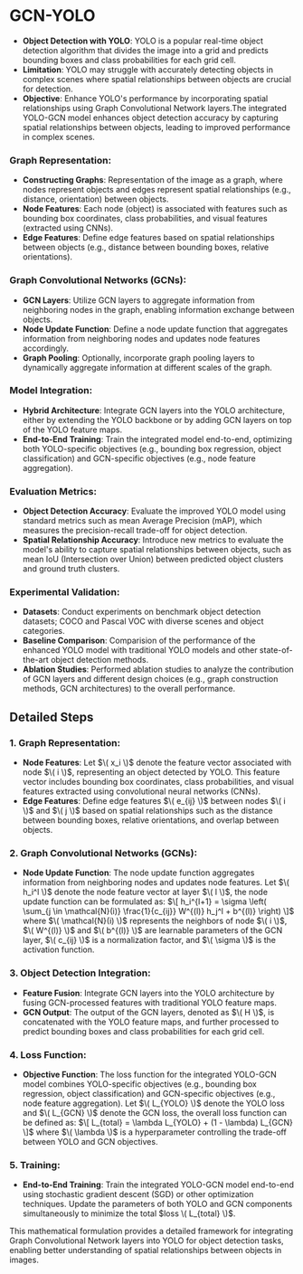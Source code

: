 # GCN-YOLO

- **Object Detection with YOLO**: YOLO is a popular real-time object detection algorithm that divides the image into a grid and predicts bounding boxes and class probabilities for each grid cell.
- **Limitation**: YOLO may struggle with accurately detecting objects in complex scenes where spatial relationships between objects are crucial for detection.
- **Objective**: Enhance YOLO's performance by incorporating spatial relationships using Graph Convolutional Network layers.The integrated YOLO-GCN model enhances object detection accuracy by capturing spatial relationships between objects, leading to improved performance in complex scenes.

### Graph Representation:
- **Constructing Graphs**: Representation of the image as a graph, where nodes represent objects and edges represent spatial relationships (e.g., distance, orientation) between objects.
- **Node Features**: Each node (object) is associated with features such as bounding box coordinates, class probabilities, and visual features (extracted using CNNs).
- **Edge Features**: Define edge features based on spatial relationships between objects (e.g., distance between bounding boxes, relative orientations).

### Graph Convolutional Networks (GCNs):
- **GCN Layers**: Utilize GCN layers to aggregate information from neighboring nodes in the graph, enabling information exchange between objects.
- **Node Update Function**: Define a node update function that aggregates information from neighboring nodes and updates node features accordingly.
- **Graph Pooling**: Optionally, incorporate graph pooling layers to dynamically aggregate information at different scales of the graph.

### Model Integration:
- **Hybrid Architecture**: Integrate GCN layers into the YOLO architecture, either by extending the YOLO backbone or by adding GCN layers on top of the YOLO feature maps.
- **End-to-End Training**: Train the integrated model end-to-end, optimizing both YOLO-specific objectives (e.g., bounding box regression, object classification) and GCN-specific objectives (e.g., node feature aggregation).

### Evaluation Metrics:
- **Object Detection Accuracy**: Evaluate the improved YOLO model using standard metrics such as mean Average Precision (mAP), which measures the precision-recall trade-off for object detection.
- **Spatial Relationship Accuracy**: Introduce new metrics to evaluate the model's ability to capture spatial relationships between objects, such as mean IoU (Intersection over Union) between predicted object clusters and ground truth clusters.

### Experimental Validation:
- **Datasets**: Conduct experiments on benchmark object detection datasets; COCO and Pascal VOC with diverse scenes and object categories.
- **Baseline Comparison**: Comparision of the performance of the enhanced YOLO model with traditional YOLO models and other state-of-the-art object detection methods.
- **Ablation Studies**: Performed ablation studies to analyze the contribution of GCN layers and different design choices (e.g., graph construction methods, GCN architectures) to the overall performance.

## Detailed Steps

### 1. Graph Representation:
- **Node Features**: Let $\( x_i \)$ denote the feature vector associated with node $\( i \)$, representing an object detected by YOLO. This feature vector includes bounding box coordinates, class probabilities, and visual features extracted using convolutional neural networks (CNNs).
- **Edge Features**: Define edge features $\( e_{ij} \)$ between nodes $\( i \)$ and $\( j \)$ based on spatial relationships such as the distance between bounding boxes, relative orientations, and overlap between objects.

### 2. Graph Convolutional Networks (GCNs):
- **Node Update Function**: The node update function aggregates information from neighboring nodes and updates node features. Let $\( h_i^l \)$ denote the node feature vector at layer $\( l \)$, the node update function can be formulated as:
$\[ h_i^{l+1} = \sigma \left( \sum_{j \in \mathcal{N}(i)} \frac{1}{c_{ij}} W^{(l)} h_j^l + b^{(l)} \right) \]$
where $\( \mathcal{N}(i) \)$ represents the neighbors of node $\( i \)$, $\( W^{(l)} \)$ and $\( b^{(l)} \)$ are learnable parameters of the GCN layer, $\( c_{ij} \)$ is a normalization factor, and $\( \sigma \)$ is the activation function.

### 3. Object Detection Integration:
- **Feature Fusion**: Integrate GCN layers into the YOLO architecture by fusing GCN-processed features with traditional YOLO feature maps.
- **GCN Output**: The output of the GCN layers, denoted as $\( H \)$, is concatenated with the YOLO feature maps, and further processed to predict bounding boxes and class probabilities for each grid cell.

### 4. Loss Function:
- **Objective Function**: The loss function for the integrated YOLO-GCN model combines YOLO-specific objectives (e.g., bounding box regression, object classification) and GCN-specific objectives (e.g., node feature aggregation). Let $\( L_{YOLO} \)$ denote the YOLO loss and $\( L_{GCN} \)$ denote the GCN loss, the overall loss function can be defined as:
$\[ L_{total} = \lambda L_{YOLO} + (1 - \lambda) L_{GCN} \]$
where $\( \lambda \)$ is a hyperparameter controlling the trade-off between YOLO and GCN objectives.

### 5. Training:
- **End-to-End Training**: Train the integrated YOLO-GCN model end-to-end using stochastic gradient descent (SGD) or other optimization techniques. Update the parameters of both YOLO and GCN components simultaneously to minimize the total $loss \( L_{total} \)$.

This mathematical formulation provides a detailed framework for integrating Graph Convolutional Network layers into YOLO for object detection tasks, enabling better understanding of spatial relationships between objects in images.
